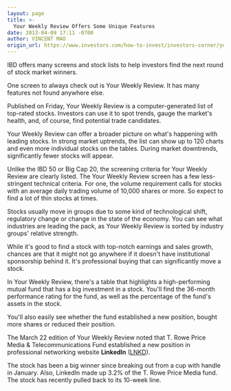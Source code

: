 ```yaml
---
layout: page
title: >-
  Your Weekly Review Offers Some Unique Features
date: 2013-04-09 17:11 -0700
author: VINCENT MAO
origin_url: https://www.investors.com/how-to-invest/investors-corner/your-weekly-review-of-stock-market-winners
---
```





IBD offers many screens and stock lists to help investors find the next round of stock market winners.


One screen to always check out is Your Weekly Review. It has many features not found anywhere else.


Published on Friday, Your Weekly Review is a computer-generated list of top-rated stocks. Investors can use it to spot trends, gauge the market's health, and, of course, find potential trade candidates.


Your Weekly Review can offer a broader picture on what's happening with leading stocks. In strong market uptrends, the list can show up to 120 charts and even more individual stocks on the tables. During market downtrends, significantly fewer stocks will appear.


Unlike the IBD 50 or Big Cap 20, the screening criteria for Your Weekly Review are clearly listed. The Your Weekly Review screen has a few less-stringent technical criteria. For one, the volume requirement calls for stocks with an average daily trading volume of 10,000 shares or more. So expect to find a lot of thin stocks at times.


Stocks usually move in groups due to some kind of technological shift, regulatory change or change in the state of the economy. You can see what industries are leading the pack, as Your Weekly Review is sorted by industry groups' relative strength.


While it's good to find a stock with top-notch earnings and sales growth, chances are that it might not go anywhere if it doesn't have institutional sponsorship behind it. It's professional buying that can significantly move a stock.


In Your Weekly Review, there's a table that highlights a high-performing mutual fund that has a big investment in a stock. You'll find the 36-month performance rating for the fund, as well as the percentage of the fund's assets in the stock.


You'll also easily see whether the fund established a new position, bought more shares or reduced their position.


The March 22 edition of Your Weekly Review noted that T. Rowe Price Media & Telecommunications Fund established a new position in professional networking website **LinkedIn** ([LNKD](https://research.investors.com/quote.aspx?symbol=LNKD)).


The stock has been a big winner since breaking out from a cup with handle in January. Also, LinkedIn made up 3.2% of the T. Rowe Price Media fund. The stock has recently pulled back to its 10-week line.




